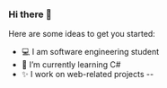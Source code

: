 ### Hi there 👋



Here are some ideas to get you started:


- 💻 I am software engineering student
- 🌱 I’m currently learning C#
- ✨ I work on web-related projects
--
